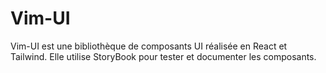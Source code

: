 # Vim-UI

Vim-UI est une bibliothèque de composants UI réalisée en React et Tailwind. Elle utilise StoryBook pour tester et documenter les composants.